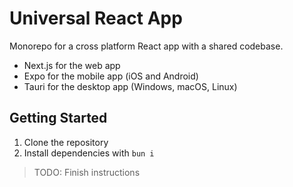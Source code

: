 # Universal React App

Monorepo for a cross platform React app with a shared codebase.

- Next.js for the web app
- Expo for the mobile app (iOS and Android)
- Tauri for the desktop app (Windows, macOS, Linux)

## Getting Started

1. Clone the repository
2. Install dependencies with `bun i`

> TODO: Finish instructions
